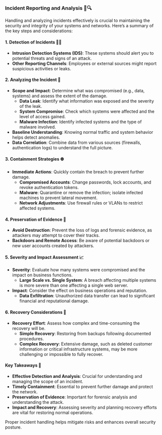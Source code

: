 ### Incident Reporting and Analysis 🚨🔍

Handling and analyzing incidents effectively is crucial to maintaining the security and integrity of your systems and networks. Here’s a summary of the key steps and considerations:

#### **1. Detection of Incidents 🕵️‍♂️**

- **Intrusion Detection Systems (IDS)**: These systems should alert you to potential threats and signs of an attack.
- **Other Reporting Channels**: Employees or external sources might report suspicious activities or leaks.

#### **2. Analyzing the Incident 🔎**

- **Scope and Impact**: Determine what was compromised (e.g., data, systems) and assess the extent of the damage.
  - **Data Leak**: Identify what information was exposed and the severity of the leak.
  - **System Compromise**: Check which systems were affected and the level of access gained.
  - **Malware Infection**: Identify infected systems and the type of malware involved.
- **Baseline Understanding**: Knowing normal traffic and system behavior helps detect anomalies.
- **Data Correlation**: Combine data from various sources (firewalls, authentication logs) to understand the full picture.

#### **3. Containment Strategies ⛔**

- **Immediate Actions**: Quickly contain the breach to prevent further damage.
  - **Compromised Accounts**: Change passwords, lock accounts, and revoke authentication tokens.
  - **Malware**: Quarantine or remove the infection; isolate infected machines to prevent lateral movement.
  - **Network Adjustments**: Use firewall rules or VLANs to restrict affected systems.

#### **4. Preservation of Evidence 🧩**

- **Avoid Destruction**: Prevent the loss of logs and forensic evidence, as attackers may attempt to cover their tracks.
- **Backdoors and Remote Access**: Be aware of potential backdoors or new user accounts created by attackers.

#### **5. Severity and Impact Assessment 📈**

- **Severity**: Evaluate how many systems were compromised and the impact on business functions.
  - **Large Scale vs. Single System**: A breach affecting multiple systems is more severe than one affecting a single web server.
- **Impact**: Consider the effect on business operations and reputation.
  - **Data Exfiltration**: Unauthorized data transfer can lead to significant financial and reputational damage.

#### **6. Recovery Considerations 🔄**

- **Recovery Effort**: Assess how complex and time-consuming the recovery will be.
  - **Simple Recovery**: Restoring from backups following documented procedures.
  - **Complex Recovery**: Extensive damage, such as deleted customer information or critical infrastructure systems, may be more challenging or impossible to fully recover.

#### **Key Takeaways 🔑**

- **Effective Detection and Analysis**: Crucial for understanding and managing the scope of an incident.
- **Timely Containment**: Essential to prevent further damage and protect the network.
- **Preservation of Evidence**: Important for forensic analysis and understanding the attack.
- **Impact and Recovery**: Assessing severity and planning recovery efforts are vital for restoring normal operations.

Proper incident handling helps mitigate risks and enhances overall security posture.